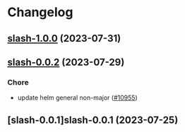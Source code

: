 # Changelog




## [slash-1.0.0](https://github.com/truecharts/charts/compare/slash-0.0.2...slash-1.0.0) (2023-07-31)




## [slash-0.0.2](https://github.com/truecharts/charts/compare/slash-0.0.1...slash-0.0.2) (2023-07-29)

### Chore

- update helm general non-major ([#10955](https://github.com/truecharts/charts/issues/10955))
  
  


## [slash-0.0.1]slash-0.0.1 (2023-07-25)

